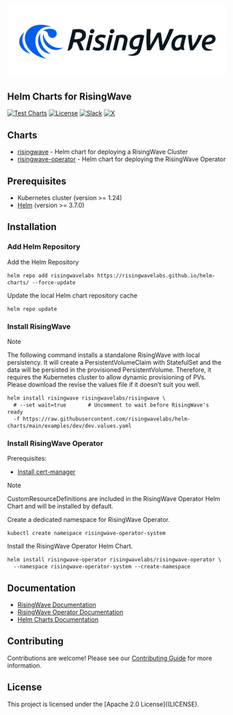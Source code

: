 ![RisingWave](https://raw.githubusercontent.com/risingwavelabs/risingwave/main/.github/RisingWave-logo-light.svg)

Helm Charts for RisingWave
---

[![Test Charts](https://github.com/risingwavelabs/helm-charts/actions/workflows/test.yml/badge.svg)](https://github.com/risingwavelabs/helm-charts/actions/workflows/test.yml)
[![License](https://img.shields.io/badge/License-Apache%202.0-blue.svg)](https://opensource.org/licenses/Apache-2.0)
[![Slack](https://badgen.net/badge/Slack/Join%20RisingWave/0abd59?icon=slack)](https://risingwave.com/slack)
[![X](https://img.shields.io/twitter/follow/risingwavelabs)](https://twitter.com/risingwavelabs)

## Charts

- [risingwave](charts/risingwave/README.md) - Helm chart for deploying a RisingWave Cluster
- [risingwave-operator](charts/risingwave-operator/README.md) - Helm chart for deploying the RisingWave Operator

## Prerequisites

- Kubernetes cluster (version >= 1.24)
- [Helm](https://helm.sh/docs/intro/install/) (version >= 3.7.0)

## Installation

### Add Helm Repository

Add the Helm Repository

 ```shell
 helm repo add risingwavelabs https://risingwavelabs.github.io/helm-charts/ --force-update
 ```

Update the local Helm chart repository cache

 ```shell
 helm repo update
 ```

### Install RisingWave

>[!NOTE]
> 
> The following command installs a standalone RisingWave with local persistency. It will create a PersistentVolumeClaim 
> with StatefulSet and the data will be persisted in the provisioned PersistentVolume. Therefore, it requires the 
> Kubernetes cluster to allow dynamic provisioning of PVs. Please download the revise the values file if it doesn't suit
> you well.

```shell
helm install risingwave risingwavelabs/risingwave \
  # --set wait=true       # Uncomment to wait before RisingWave's ready
  -f https://raw.githubusercontent.com/risingwavelabs/helm-charts/main/examples/dev/dev.values.yaml
```

### Install RisingWave Operator

Prerequisites:
- [Install cert-manager](https://cert-manager.io/docs/installation/helm/)

>[!NOTE]
> 
> CustomResourceDefinitions are included in the RisingWave Operator Helm Chart and will be installed by default.

Create a dedicated namespace for RisingWave Operator.

```shell
kubectl create namespace risingwave-operator-system
```

Install the RisingWave Operator Helm Chart.

```shell
helm install risingwave-operator risingwavelabs/risingwave-operator \
  --namespace risingwave-operator-system --create-namespace
```

## Documentation

- [RisingWave Documentation](https://github.com/risingwavelabs/risingwave)
- [RisingWave Operator Documentation](https://github.com/risingwavelabs/risingwave-operator)
- [Helm Charts Documentation](docs/README.md)

## Contributing

Contributions are welcome! Please see our [Contributing Guide](CONTRIBUTING.md) for more information.

## License

This project is licensed under the [Apache 2.0 License]((LICENSE).